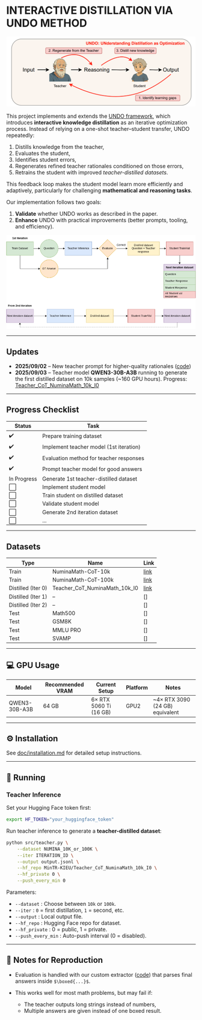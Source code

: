
# INTERACTIVE DISTILLATION VIA UNDO METHOD

![UNDO Overview](vis/UNDO.png)

This project implements and extends the [UNDO framework](https://arxiv.org/pdf/2504.02521), which introduces **interactive knowledge distillation** as an iterative optimization process.
Instead of relying on a one-shot teacher–student transfer, UNDO repeatedly:

1. Distills knowledge from the teacher,
2. Evaluates the student,
3. Identifies student errors,
4. Regenerates refined teacher rationales conditioned on those errors,
5. Retrains the student with improved *teacher-distilled datasets*.

This feedback loop makes the student model learn more efficiently and adaptively, particularly for challenging **mathematical and reasoning tasks**.

Our implementation follows two goals:

1. **Validate** whether UNDO works as described in the paper.
2. **Enhance** UNDO with practical improvements (better prompts, tooling, and efficiency).

![Pipeline](vis/UNDO_pipe.png)

---

##  Updates

* **2025/09/02** – New teacher prompt for higher-quality rationales ([code](src/prompt/teacher_prompt.py))
* **2025/09/03** – Teacher model **QWEN3-30B-A3B** running to generate the first distilled dataset on 10k samples (\~160 GPU hours). Progress: [Teacher\_CoT\_NuminaMath\_10k\_I0](https://huggingface.co/datasets/MinTR-KIEU/Teacher_CoT_NuminaMath_10k_I0)

---

## Progress Checklist

| Status | Task                                    |
| ------ | --------------------------------------- |
| ✔️     | Prepare training dataset                |
| ✔️     | Implement teacher model (1st iteration) |
| ✔️     | Evaluation method for teacher responses |
| ✔️     | Prompt teacher model for good answers   |
| In Progress      | Generate 1st teacher-distilled dataset  |
| ⬜      | Implement student model                 |
| ⬜      | Train student on distilled dataset      |
| ⬜      | Validate student model                  |
| ⬜      | Generate 2nd iteration dataset          |
| ⬜      | ...         |


---

##  Datasets

| Type               | Name                              | Link                                                                             |
| ------------------ | --------------------------------- | -------------------------------------------------------------------------------- |
| Train              | NuminaMath-CoT-10k                | [link](https://huggingface.co/datasets/MinTR-KIEU/NuminaMath-CoT-10k)            |
| Train              | NuminaMath-CoT-100k               | [link](https://huggingface.co/datasets/MinTR-KIEU/NuminaMath-CoT-100k)           |
| Distilled (Iter 0) | Teacher\_CoT\_NuminaMath\_10k\_I0 | [link](https://huggingface.co/datasets/MinTR-KIEU/Teacher_CoT_NuminaMath_10k_I0) |
| Distilled (Iter 1) | –                                 | \[]                                                                              |
| Distilled (Iter 2) | –                                 | \[]                                                                              |
| Test               | Math500                           | \[]                                                                              |
| Test               | GSM8K                             | \[]                                                                              |
| Test               | MMLU PRO                          | \[]                                                                              |
| Test               | SVAMP                             | \[]                                                                              |

---

## 💻 GPU Usage

| Model         | Recommended VRAM | Current Setup               | Platform | Notes                            |
| ------------- | ---------------- | --------------------------- | -------- | -------------------------------- |
| QWEN3-30B-A3B | 64 GB            | 6× RTX 5060 Ti (16 GB)     | GPU2     | \~4× RTX 3090 (24 GB) equivalent |

---

## ⚙️ Installation

See [doc/installation.md](doc/installation.md) for detailed setup instructions.

---

## 🚀 Running

### Teacher Inference

Set your Hugging Face token first:

```bash
export HF_TOKEN="your_huggingface_token"
```

Run teacher inference to generate a **teacher-distilled dataset**:

```bash
python src/teacher.py \
    --dataset NUMINA_10K_or_100K \
    --iter ITERATION_ID \
    --output output.jsonl \
    --hf_repo MinTR-KIEU/Teacher_CoT_NuminaMath_10k_I0 \
    --hf_private 0 \
    --push_every_min 0
```

Parameters:

* `--dataset` : Choose between `10k` or `100k`.
* `--iter` : `0` = first distillation, `1` = second, etc.
* `--output` : Local output file.
* `--hf_repo` : Hugging Face repo for dataset.
* `--hf_private` : 0 = public, 1 = private.
* `--push_every_min` : Auto-push interval (0 = disabled).

---

## 📝 Notes for Reproduction

* Evaluation is handled with our custom extractor ([code](src/evaluate.py)) that parses final answers inside `$\boxed{...}$`.
* This works well for most math problems, but may fail if:

  * The teacher outputs long strings instead of numbers,
  * Multiple answers are given instead of one boxed result.

